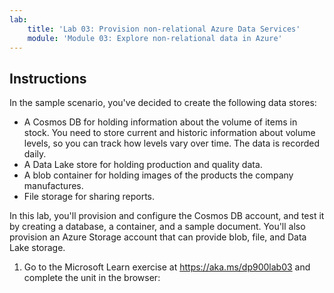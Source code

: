 ```yaml
---
lab:
    title: 'Lab 03: Provision non-relational Azure Data Services'
    module: 'Module 03: Explore non-relational data in Azure'
---
```


## Instructions
In the sample scenario, you've decided to create the following data stores:

* A Cosmos DB for holding information about the volume of items in stock. You need to store current and historic information about volume levels, so you can track how levels vary over time. The data is recorded daily.
* A Data Lake store for holding production and quality data.
* A blob container for holding images of the products the company manufactures.
* File storage for sharing reports.

In this lab, you'll provision and configure the Cosmos DB account, and test it by creating a database, a container, and a sample document. You'll also provision an Azure Storage account that can provide blob, file, and Data Lake storage.

1.	Go to the Microsoft Learn exercise at https://aka.ms/dp900lab03 and complete the unit in the browser: 
